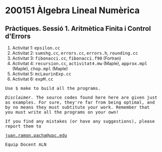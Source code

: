 # 200151 Àlgebra Lineal Numèrica
## Pràctiques. Sessió 1. Aritmètica Finita i Control d'Errors

1. Activitat 1: <tt>epsilon.cc</tt>
1. Activitat 2: <tt>sumshg.cc</tt>, <tt>errors.cc</tt>, <tt>errors.h</tt>, <tt>rounding.cc</tt>
1. Activitat 3: <tt>fibonacci.cc</tt>, <tt>fibonacci.f90</tt> (Fortran)
1. Activitat 4: <tt>recursion.cc</tt>, <tt>activitat4.mw</tt> (Maple), <tt>approx.mpl</tt> (Maple), <tt>chop.mpl</tt> (Maple) 
1. Activitat 5: <tt>mcLaurinExp.cc</tt>
1. Activitat 6: <tt>expM.cc<tt>

Use <tt>$ make</tt> to build all the programs.

*Disclaimer.* The source codes found here here are given just as examples. For
sure, they're far from being optimal, and by no means they must subtitute your
work. Remember that you must write all the programs on your own!

If you find any mistakes (or have any suggestions), please report them to

juan.ramon.pacha@upc.edu

Equip Docent ALN


